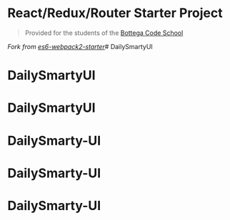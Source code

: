 # React/Redux/Router Starter Project

> Provided for the students of the [Bottega Code School](https://bottega.tech/)

*Fork from [es6-webpack2-starter](https://github.com/micooz/es6-webpack2-starter)*# DailySmartyUI
# DailySmartyUI
# DailySmartyUI
# DailySmarty-UI
# DailySmarty-UI
# DailySmarty-UI
